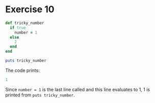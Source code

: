 # Exercise 10

```ruby
def tricky_number
  if true
    number = 1
  else
    2
  end
end

puts tricky_number
```

The code prints:

```ruby
1
```

Since `number = 1` is the last line called and this line evaluates to 1, 1 is printed from `puts tricky_number`.
